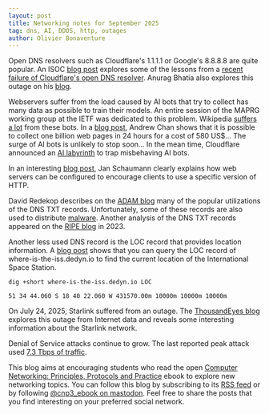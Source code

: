 ```yaml
---
layout: post
title: Networking notes for September 2025
tag: dns, AI, DDOS, http, outages
author: Olivier Bonaventure
---
```


Open DNS resolvers such as Cloudflare's 1.1.1.1 or Google's 8.8.8.8 are quite popular. An ISOC [blog post](https://pulse.internetsociety.org/blog/lessons-from-the-cloudflare-1-1-1-1-outage-a-resilience-perspective) explores some of the
lessons from a [recent failure of Cloudflare's open DNS resolver](https://blog.cloudflare.com/cloudflare-1-1-1-1-incident-on-july-14-2025/). Anurag Bhatia also explores this outage on his [blog](https://anuragbhatia.com/post/2025/07/cloudflare-dns-outage/).

Webservers suffer from the load caused by AI bots that try to collect has many data as possible to train their models. An entire session of the MAPRG working group at the IETF was dedicated to this problem. Wikipedia [suffers a lot](https://diff.wikimedia.org/2025/04/01/how-crawlers-impact-the-operations-of-the-wikimedia-projects/) from these bots. In a [blog post](https://andrewkchan.dev/posts/crawler.html), Andrew Chan shows that it is possible to collect one billion web pages in 24 hours for a cost of 580 US$... The surge of AI bots is unlikely to stop soon... In the mean time, Cloudflare announced an [AI labyrinth](https://blog.cloudflare.com/ai-labyrinth/) to trap misbehaving AI bots.

In an interesting [blog post](https://blog.apnic.net/2025/07/02/bootstrapping-http-1-1-http-2-and-http-3/), Jan Schaumann clearly explains how web servers can be configured to encourage clients to use a specific version of HTTP.

David Redekop describes on the [ADAM blog](https://support.adamnet.works/t/dns-txt-records-the-swiss-army-knife-of-domain-data-versatile-vulnerable-and-how-to-sheath-the-blade-safely/1456) many of the popular utilizations of the DNS TXT records. Unfortunately, some of these records are also used to distribute [malware](https://dti.domaintools.com/malware-in-dns/). Another analysis of the DNS TXT records appeared on the [RIPE blog](https://labs.ripe.net/author/pgl/the-joy-of-txt/) in 2023.

Another less used DNS record is the LOC record that provides location information. A [blog post](https://shkspr.mobi/blog/2025/07/get-the-location-of-the-iss-using-dns/) shows that you can query the LOC record of where-is-the-iss.dedyn.io to find the current location of the International Space Station.

```
dig +short where-is-the-iss.dedyn.io LOC

51 34 44.060 S 18 40 22.060 W 431570.00m 10000m 10000m 10000m
```

On July 24, 2025, Starlink suffered from an outage. The [ThousandEyes blog](https://www.thousandeyes.com/blog/starlink-outage-analysis-july-24-2025) explores this outage from Internet data and reveals some interesting information about the Starlink network. 

Denial of Service attacks continue to grow. The last reported peak attack used [7.3 Tbps of traffic](https://arstechnica.com/security/2025/06/record-ddos-pummels-site-with-once-unimaginable-7-3tbps-of-junk-traffic/).


This blog aims at encouraging students who read the open [Computer Networking: Principles, Protocols and Practice](https://www.computer-networking.info) ebook to explore new networking topics. You can follow this blog by subscribing to its [RSS feed](http://blog.computer-networking.info/feed.xml) or by following [@cnp3_ebook on mastodon](https://mastodon.acm.org/@cnp3_ebook). Feel free to share the posts that you find interesting on your preferred social network.